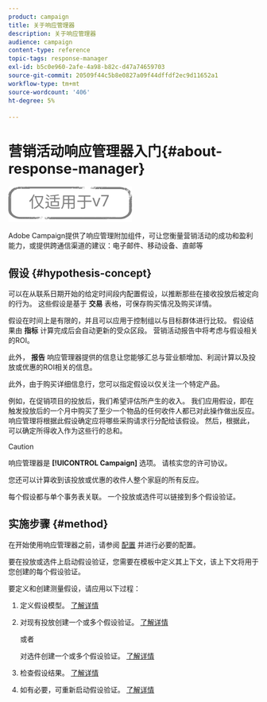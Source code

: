 ```yaml
---
product: campaign
title: 关于响应管理器
description: 关于响应管理器
audience: campaign
content-type: reference
topic-tags: response-manager
exl-id: b5c0e960-2afe-4a98-b82c-d47a74659703
source-git-commit: 20509f44c5b8e0827a09f44dffdf2ec9d11652a1
workflow-type: tm+mt
source-wordcount: '406'
ht-degree: 5%

---
```


# 营销活动响应管理器入门{#about-response-manager}

![](../../assets/v7-only.svg)

Adobe Campaign提供了响应管理附加组件，可让您衡量营销活动的成功和盈利能力，或提供跨通信渠道的建议：电子邮件、移动设备、直邮等

## 假设 {#hypothesis-concept}

可以在从联系日期开始的给定时间段内配置假设，以推断那些在接收投放后被定向的行为。 这些假设是基于 **交易** 表格，可保存购买情况及购买详情。

假设在时间上是有限的，并且可以应用于控制组以与目标群体进行比较。 假设结果由 **指标** 计算完成后会自动更新的受众区段。 营销活动报告中将考虑与假设相关的ROI。

此外， **报告** 响应管理器提供的信息让您能够汇总与营业额增加、利润计算以及投放或优惠的ROI相关的信息。

此外，由于购买详细信息行，您可以指定假设以仅关注一个特定产品。

例如，在促销项目的投放后，我们希望评估所产生的收入。 我们应用假设，即在触发投放后的一个月中购买了至少一个物品的任何收件人都已对此操作做出反应。 响应管理将根据此假设确定应将哪些采购请求行分配给该假设。 然后，根据此，可以确定所得收入作为这些行的总和。

>[!CAUTION]
>
>响应管理器是 **[!UICONTROL Campaign]** 选项。 请核实您的许可协议。

您还可以计算收到该投放或优惠的收件人整个家庭的所有反应。

每个假设都与单个事务表关联。 一个投放或选件可以链接到多个假设验证。

## 实施步骤 {#method}

在开始使用响应管理器之前，请参阅 [配置](configuration.md) 并进行必要的配置。

要在投放或选件上启动假设验证，您需要在模板中定义其上下文，该上下文将用于您创建的每个假设验证。

要定义和创建测量假设，请应用以下过程：

1. 定义假设模型。 [了解详情](hypothesis-templates.md#creating-a-hypothesis-model)
1. 对现有投放创建一个或多个假设验证。 [了解详情](creating-hypotheses.md#referencing-a-hypothesis-in-a-campaign-delivery)

   或者

   对选件创建一个或多个假设验证。 [了解详情](creating-hypotheses.md#creating-a-hypothesis-on-an-offer)

1. 检查假设结果。 [了解详情](hypothesis-tracking.md)
1. 如有必要，可重新启动假设验证。 [了解详情](creating-hypotheses.md#creating-a-hypothesis-on-the-fly-on-a-delivery)
